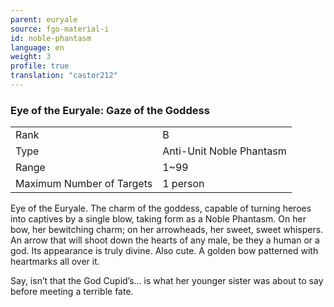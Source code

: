 ```yaml
---
parent: euryale
source: fgo-material-i
id: noble-phantasm
language: en
weight: 3
profile: true
translation: "castor212"
---
```


### Eye of the Euryale: Gaze of the Goddess

<table>
  <tr><td>Rank</td><td>B</td></tr>
  <tr><td>Type</td><td>Anti-Unit Noble Phantasm</td></tr>
  <tr><td>Range</td><td>1~99</td></tr>
  <tr><td>Maximum Number of Targets</td><td>1 person</td></tr>
</table>

Eye of the Euryale.
The charm of the goddess, capable of turning heroes into captives by a single blow, taking form as a Noble Phantasm.
On her bow, her bewitching charm; on her arrowheads, her sweet, sweet whispers. An arrow that will shoot down the hearts of any male, be they a human or a god.
Its appearance is truly divine. Also cute. A golden bow patterned with heartmarks all over it.

Say, isn’t that the God Cupid’s… is what her younger sister was about to say before meeting a terrible fate.
